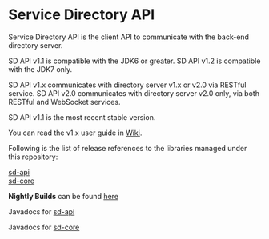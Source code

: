 Service Directory API
=====================
Service Directory API is the client API to communicate with the back-end directory server.

SD API v1.1 is compatible with the JDK6 or greater.
SD API v1.2 is compatible with the JDK7 only.

SD API v1.x communicates with directory server v1.x or v2.0 via RESTful service.
SD API v2.0 communicates with directory server v2.0 only, via both RESTful and WebSocket services.

SD API v1.1 is the most recent stable version.
 
You can read the v1.x user guide in [ Wiki](../../wiki/Home).

Following is the list of release references to the libraries managed under this repository:

[sd-api](http://search.maven.org/#search%7Cga%7C1%7Cg%3A%22com.cisco.oss.foundation.directory%22%20AND%20a%3A%22sd-api%22)  
[sd-core](http://search.maven.org/#search%7Cga%7C1%7Cg%3A%22com.cisco.oss.foundation.directory%22%20AND%20a%3A%22sd-core%22)  


**Nightly Builds** can be found [here](https://oss.sonatype.org/content/repositories/snapshots/com/cisco/oss/foundation/directory)


Javadocs for [sd-api](https://vss-foundation.ci.cloudbees.com/job/service-directory-api-1.1/site/apidocs/index.html)

Javadocs for [sd-core](https://vss-foundation.ci.cloudbees.com/job/service-directory-core-1.1/site/apidocs/index.html)


